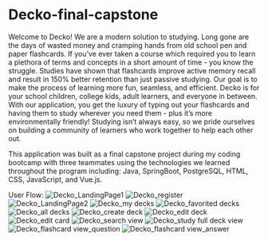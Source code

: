 # Decko-final-capstone

Welcome to Decko! We are a modern solution to studying. Long gone are the days of wasted money and cramping hands from old school pen and paper flashcards. If you’ve ever taken a course which required you to learn a plethora of terms and concepts in a short amount of time - you know the struggle. Studies have shown that flashcards improve active memory recall and result in 150% better retention than just passive studying. Our goal is to make the process of learning more fun, seamless, and efficient. Decko is for your school children, college kids, adult learners, and everyone in between. With our application, you get the luxury of typing out your flashcards and having them to study wherever you need them - plus it’s more environmentally friendly! Studying isn’t always easy, so we pride ourselves on building a community of learners who work together to help each other out. 

This application was built as a final capstone project during my coding bootcamp with three teammates using the technologies we learned throughout the program including: Java, SpringBoot, PostgreSQL, HTML, CSS, JavaScript, and Vue.js.


User Flow: 
![Decko_LandingPage1](https://user-images.githubusercontent.com/76718235/115122914-8aeba600-9f88-11eb-9709-7dccf5994aa4.PNG)
![Decko_register](https://user-images.githubusercontent.com/76718235/115122925-9a6aef00-9f88-11eb-907a-625f6b6ef370.PNG)
![Decko_LandingPage2](https://user-images.githubusercontent.com/76718235/115122916-8d4e0000-9f88-11eb-8892-aa9f39ec164c.PNG)
![Decko_my decks](https://user-images.githubusercontent.com/76718235/115122935-aeaeec00-9f88-11eb-9a3e-9594d2acb331.PNG)
![Decko_favorited decks](https://user-images.githubusercontent.com/76718235/115122939-b79fbd80-9f88-11eb-852e-d4da9b2166fe.PNG)
![Decko_all decks](https://user-images.githubusercontent.com/76718235/115122943-bc647180-9f88-11eb-8ab8-03d8fd31da9a.PNG)
![Decko_create deck](https://user-images.githubusercontent.com/76718235/115122956-c5edd980-9f88-11eb-8679-0246a8e3127b.PNG)
![Decko_edit deck](https://user-images.githubusercontent.com/76718235/115122959-c7b79d00-9f88-11eb-8fe7-c8ac1e63d3d0.PNG)
![Decko_edit card](https://user-images.githubusercontent.com/76718235/115122961-c8e8ca00-9f88-11eb-85a8-f79f7723c078.PNG)
![Decko_search view](https://user-images.githubusercontent.com/76718235/115122966-d00fd800-9f88-11eb-8a8f-8d6bf2bf53e3.PNG)
![Decko_study full deck view](https://user-images.githubusercontent.com/76718235/115122968-d1d99b80-9f88-11eb-8560-dbad994a7684.PNG)
![Decko_flashcard view_question](https://user-images.githubusercontent.com/76718235/115122975-d56d2280-9f88-11eb-9b0e-3a0dc2ac31b0.PNG)
![Decko_flashcard view_answer](https://user-images.githubusercontent.com/76718235/115122977-d736e600-9f88-11eb-8d51-f056ddd96002.PNG)

